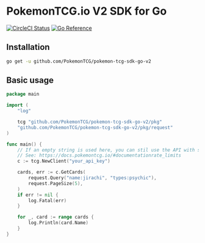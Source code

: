 # PokemonTCG.io V2 SDK for Go

[![CircleCI Status](https://circleci.com/gh/PokemonTCG/pokemon-tcg-sdk-go-v2.svg?style=shield)](https://github.com/PokemonTCG/pokemon-tcg-sdk-go-v2) [![Go Reference](https://pkg.go.dev/badge/github.com/PokemonTCG/pokemon-tcg-sdk-go-v2.svg)](https://pkg.go.dev/github.com/PokemonTCG/pokemon-tcg-sdk-go-v2)

## Installation
```sh
go get -u github.com/PokemonTCG/pokemon-tcg-sdk-go-v2
```

## Basic usage

```go
package main

import (
    "log"

    tcg "github.com/PokemonTCG/pokemon-tcg-sdk-go-v2/pkg"
    "github.com/PokemonTCG/pokemon-tcg-sdk-go-v2/pkg/request"
)

func main() {
    // If an empty string is used here, you can stil use the API with stricter limits.
    // See: https://docs.pokemontcg.io/#documentationrate_limits
    c := tcg.NewClient("your_api_key")

    cards, err := c.GetCards(
        request.Query("name:jirachi", "types:psychic"),
        request.PageSize(5),
    )
    if err != nil {
        log.Fatal(err)
    }

    for _, card := range cards {
        log.Println(card.Name)
    }
}
```
